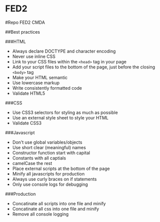 FED2
====

#Repo FED2 CMDA

##Best practices

###HTML

- Always declare DOCTYPE and character encoding
- Never use inline CSS
- Link to your CSS files within the ```<head>``` tag in your page
- Add your script files to the bottom of the page, just before the closing ```<body>``` tag
- Make your HTML semantic
- Use lowercase markup
- Write consistently formatted code
- Validate HTML5

###CSS

- Use CSS3 selectors for styling as much as possible
- Use an external style sheet to style your HTML
- Validate CSS3


###Javascript

- Don't use global variables/objects
- Use short clear (meaningful) names
- Constructor function start with capital
- Constants with all captials
- camelCase the rest
- Place external scripts at the bottom of the page
- Minify all javascripts for production
- Always use curly braces on if statements
- Only use console logs for debugging

###Production
- Concatinate all scripts into one file and minify
- Concatinate all css into one file and minify
- Remove all console logging